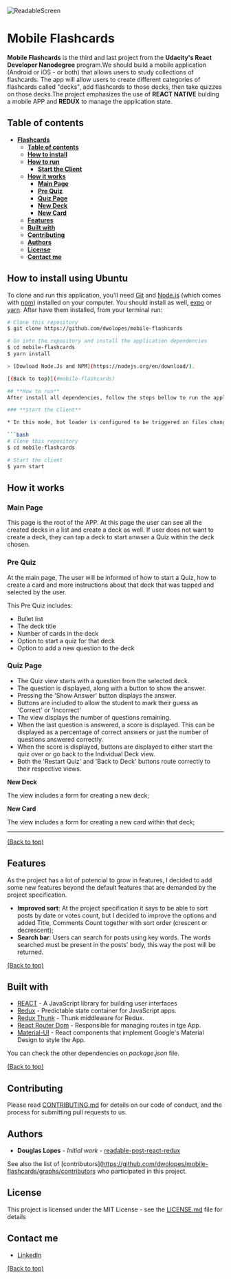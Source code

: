 ![ReadableScreen](readme-images/readme-mais-page.png)
# **Mobile Flashcards**
**Mobile Flashcards** is the third and last project from the **Udacity's React Developer Nanodegree** program.We should build a mobile application (Android or iOS - or both) that allows users to study collections of flashcards. The app will allow users to create different categories of flashcards called "decks", add flashcards to those decks, then take quizzes on those decks.The project emphasizes the use of **REACT NATIVE** bulding a mobile APP and **REDUX** to manage the application state.

## **Table of contents**
- [**Flashcards**](#mobile-flashcards)
  - [**Table of contents**](#table-of-contents)
  - [**How to install**](#how-to-install-using-ubuntu)
  - [**How to run**](#how-to-run)
    - [**Start the Client**](#start-the-client)
  - [**How it works**](#how-it-works)
    - [**Main Page**](#main-page)
    - [**Pre Quiz**](#pre-quiz)
    - [**Quiz Page**](#quiz-page)
    - [**New Deck**](#new-deck)
    - [**New Card**](#new-card)
  - [**Features**](#features)
  - [**Built with**](#built-with)
  - [**Contributing**](#contributing)
  - [**Authors**](#authors)
  - [**License**](#license)
  - [**Contact me**](#contact-me)
 

## **How to install using Ubuntu**
To clone and run this application, you'll need [Git](https://git-scm.com/) and [Node.js](https://nodejs.org/en/download/) (which comes with [npm](http://npmjs.com/)) installed on your computer. You should install as well, [expo](https://docs.expo.io/versions/latest/introduction/installation/) or [yarn](https://yarnpkg.com/lang/en/docs/install/#debian-stable). After have them installed, from your terminal run:

```bash
# Clone this repository
$ git clone https://github.com/dwolopes/mobile-flashcards

# Go into the repository and install the application dependencies
$ cd mobile-flashcards
$ yarn install

> [Dowload Node.Js and NPM](https://nodejs.org/en/download/).

[(Back to top)](#mobile-flashcards)

## **How to run**
After install all dependencies, follow the steps bellow to run the application(App) in  **Development mode**:

### **Start the Client**

* In this mode, hot loader is configured to be triggered on files changes.

```bash
# Clone this repository
$ cd mobile-flashcards

# Start the client
$ yarn start
```

## **How it works**

### **Main Page**
This page is the root of the APP. At this page the user can see all the created decks in a list and create a deck as well. If user does not want to create a deck, they can tap a deck to start anwser a Quiz within the deck chosen.

### **Pre Quiz**
At the main page, The user will be informed of how to start a Quiz, how to create a card and more instructions about that deck that was tapped and selected by the user. 

This Pre Quiz includes:

* Bullet list
* The deck title
* Number of cards in the deck
* Option to start a quiz for that deck
* Option to add a new question to the deck

### **Quiz Page**

* The Quiz view starts with a question from the selected deck.
* The question is displayed, along with a button to show the answer.
* Pressing the 'Show Answer' button displays the answer.
* Buttons are included to allow the student to mark their guess as 'Correct' or 'Incorrect'
* The view displays the number of questions remaining.
* When the last question is answered, a score is displayed. This can be displayed as a percentage of correct answers or just the number of questions answered correctly.
* When the score is displayed, buttons are displayed to either start the quiz over or go back to the Individual Deck view.
* Both the 'Restart Quiz' and 'Back to Deck' buttons route correctly to their respective views.

**New Deck**

The view includes a form for creating a new deck;

**New Card**

The view includes a form for creating a new card within that deck;

****
[(Back to top)](#mobile-flashcards)

## **Features**
As the project has a lot of potencial to grow in features, I decided to add some new features beyond the default features that are demanded by the project specification.
- **Improved sort**: At the project specification it says to be able to sort posts by date or votes count, but I decided to improve the options and added Title, Comments Count together with sort order (crescent or decrescent);
- **Search bar**: Users can search for posts using key words. The words searched must be present in the posts' body, this way  the post will be returned.

[(Back to top)](#mobile-flashcards)

## **Built with**
- [REACT](https://reactjs.org/) - A JavaScript library for building user interfaces
- [Redux](https://github.com/reduxjs/redux/) - Predictable state container for JavaScript apps.
- [Redux Thunk](https://github.com/reduxjs/redux-thunk) - Thunk middleware for Redux.
- [React Router Dom](https://github.com/ReactTraining/react-router/tree/master/packages/react-router-dom) - Responsible for managing routes in tge App.
- [Material-UI](https://material-ui.com/) - React components that implement Google's Material Design to style the App.

You can check the other dependencies on _package.json_ file.

[(Back to top)](#mobile-flashcards)


## **Contributing**

Please read [CONTRIBUTING.md](CONTRIBUTING.md) for details on our code of conduct, and the process for submitting pull requests to us.

## **Authors**

* **Douglas Lopes** - *Initial work* - [readable-post-react-redux](https://github.com/dwolopes/mobile-flashcards)

See also the list of [contributors](https://github.com/dwolopes/mobile-flashcards/graphs/contributors who participated in this project.

## **License**

This project is licensed under the MIT License - see the [LICENSE.md](LICENSE.md) file for details

## **Contact me**

- [LinkedIn](https://www.linkedin.com/in/dwolopes/)

[(Back to top)](#mobile-flashcards)
